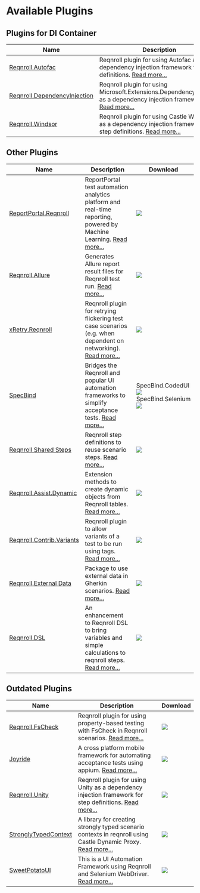 # Available Plugins

## Plugins for DI Container

| Name | Description | Download |
|---|---|---|
|[Reqnroll.Autofac](https://github.com/reqnroll/Reqnroll)|Reqnroll plugin for using Autofac as a dependency injection framework for step definitions. [Read more...](https://github.com/reqnroll/Reqnroll)|<a href="https://www.nuget.org/packages/Reqnroll.Autofac/">![](https://img.shields.io/nuget/v/Reqnroll.Autofac.svg)</a>|
|[Reqnroll.DependencyInjection](https://github.com/solidtoken/Reqnroll.DependencyInjection)|Reqnroll plugin for using Microsoft.Extensions.DependencyInjection as a dependency injection framework. [Read more...](https://github.com/solidtoken/Reqnroll.DependencyInjection)|<a href="https://www.nuget.org/packages/SolidToken.Reqnroll.DependencyInjection">![](https://img.shields.io/nuget/v/SolidToken.Reqnroll.DependencyInjection.svg)</a>|
|[Reqnroll.Windsor](https://github.com/reqnroll/Reqnroll)|Reqnroll plugin for using Castle Windsor as a dependency injection framework for step definitions. [Read more...](https://github.com/reqnroll/Reqnroll)|<a href="https://www.nuget.org/packages/Reqnroll.Windsor/">![](https://img.shields.io/nuget/v/Reqnroll.Windsor.svg)</a>|

## Other Plugins

| Name | Description | Download |
|---|---|---|
|[ReportPortal.Reqnroll](https://github.com/reportportal/agent-net-reqnroll)|ReportPortal test automation analytics platform and real-time reporting, powered by Machine Learning. [Read more...](https://reportportal.io)|<a href="https://www.nuget.org/packages/ReportPortal.Reqnroll">![](https://img.shields.io/nuget/v/ReportPortal.Reqnroll.svg)</a>|
|[Reqnroll.Allure](https://github.com/allure-framework/allure-csharp)|Generates Allure report result files for Reqnroll test run. [Read more...](https://github.com/allure-framework/allure-csharp/wiki/Reqnroll-Adapter)|<a href="https://www.nuget.org/packages/Reqnroll.Allure/">![](https://img.shields.io/nuget/v/Reqnroll.Allure.svg)</a>|
|[xRetry.Reqnroll](https://github.com/JoshKeegan/xRetry)|Reqnroll plugin for retrying flickering test case scenarios (e.g. when dependent on networking). [Read more...](https://github.com/JoshKeegan/xRetry)|<a href="https://www.nuget.org/packages/xRetry.Reqnroll/">![](https://img.shields.io/nuget/v/xRetry.Reqnroll.svg)</a>|
| [SpecBind](https://github.com/dpiessens/specbind) | Bridges the Reqnroll and popular UI automation frameworks to simplify acceptance tests. [Read more...](https://github.com/dpiessens/specbind)|SpecBind.CodedUI <a href="https://www.nuget.org/packages/SpecBind.CodedUI/">![](https://img.shields.io/nuget/v/SpecBind.CodedUI.svg)</a><br/>SpecBind.Selenium <a href="https://www.nuget.org/packages/SpecBind.Selenium/">![](https://img.shields.io/nuget/v/SpecBind.Selenium.svg)</a>|
| [Reqnroll Shared Steps](https://github.com/Bakanych/ReqnrollSharedSteps)|Reqnroll step definitions to reuse scenario steps. [Read more...](https://github.com/Bakanych/ReqnrollSharedSteps)|<a href="https://www.nuget.org/packages/Reqnroll.SharedSteps/">![](https://img.shields.io/nuget/v/Reqnroll.SharedSteps.svg)</a>|
| [Reqnroll.Assist.Dynamic](https://github.com/marcusoftnet/Reqnroll.Assist.Dynamic) | Extension methods to create dynamic objects from Reqnroll tables. [Read more...](https://github.com/marcusoftnet/Reqnroll.Assist.Dynamic) | <a href="https://www.nuget.org/packages/Reqnroll.Assist.Dynamic/">![](https://img.shields.io/nuget/v/Reqnroll.Assist.Dynamic.svg)</a> |
| [Reqnroll.Contrib.Variants](https://github.com/totaltest/Reqnroll.Contrib.Variants) | Reqnroll plugin to allow variants of a test to be run using tags. [Read more...](https://github.com/totaltest/Reqnroll.Contrib.Variants) | <a href="https://www.nuget.org/packages/Reqnroll.Contrib.Variants/">![](https://img.shields.io/nuget/vpre/Reqnroll.Contrib.Variants.svg)</a>|
| [Reqnroll.External Data](https://www.nuget.org/packages/Reqnroll.ExternalData/3.4.32-beta) | Package to use external data in Gherkin scenarios. [Read more...](https://docs.reqnroll.net/projects/reqnroll/en/latest/Guides/externaldata.html) | <a href="https://www.nuget.org/packages/Reqnroll.ExternalData/3.4.32-beta">![](https://img.shields.io/nuget/vpre/Reqnroll.ExternalData.svg)</a>|
| [Reqnroll.DSL](https://github.com/wenyuansong/Reqnroll.DSL)|An enhancement to Reqnroll DSL to bring variables and simple calculations to reqnroll steps. [Read more...](https://github.com/wenyuansong/Reqnroll.DSL)|<a href="https://www.nuget.org/packages/Reqnroll.DSL/">![](https://img.shields.io/nuget/v/Reqnroll.DSL.svg)</a>|

## Outdated Plugins

| Name | Description | Download |
|---|---|---|
|[Reqnroll.FsCheck](https://github.com/gasparnagy/Reqnroll.FsCheck)|Reqnroll plugin for using property-based testing with FsCheck in Reqnroll scenarios. [Read more...](https://github.com/gasparnagy/Reqnroll.FsCheck)|<a href="https://www.nuget.org/packages/Reqnroll.FsCheck/">![](https://img.shields.io/nuget/v/Reqnroll.FsCheck.svg)</a>|
| [Joyride](https://github.com/glorylo/Joyride)|A cross platform mobile framework for automating acceptance tests using appium. [Read more...](https://github.com/glorylo/Joyride)|<a href="https://www.nuget.org/packages/Joyride.Reqnroll/">![](https://img.shields.io/nuget/v/Joyride.Reqnroll.svg)</a>|
|[Reqnroll.Unity](https://github.com/phatcher/Reqnroll.Unity)|Reqnroll plugin for using Unity as a dependency injection framework for step definitions. [Read more...](https://github.com/phatcher/Reqnroll.Unity)|<a href="https://www.nuget.org/packages/Reqnroll.Unity/">![](https://img.shields.io/nuget/v/Reqnroll.Unity.svg)</a>|
| [StronglyTypedContext](https://github.com/kevholditch/StronglyTypedContext) |A library for creating strongly typed scenario contexts in reqnroll using Castle Dynamic Proxy. [Read more...](https://github.com/kevholditch/StronglyTypedContext)|<a href="https://www.nuget.org/packages/StronglyTypedContext/">![](https://img.shields.io/nuget/v/StronglyTypedContext.svg)</a>|
| [SweetPotatoUI](https://github.com/StateOfIowa/SweetPotatoUI) | This is a UI Automation Framework using Reqnroll and Selenium WebDriver. [Read more...](https://github.com/StateOfIowa/SweetPotatoUI)|<a href="https://www.nuget.org/packages/SweetPotatoUI/">![](https://img.shields.io/nuget/v/SweetPotatoUI.svg)</a>|
